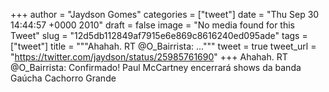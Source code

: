 
+++
author = "Jaydson Gomes"
categories = ["tweet"]
date = "Thu Sep 30 14:44:57 +0000 2010"
draft = false
image = "No media found for this Tweet"
slug = "12d5db112849af7915e6e869c8616240ed095ade"
tags = ["tweet"]
title = """Ahahah. RT @O_Bairrista: ..."""
tweet = true
tweet_url = "https://twitter.com/jaydson/status/25985761690"
+++
Ahahah. RT @O_Bairrista: Confirmado! Paul McCartney encerrará shows da banda Gaúcha Cachorro Grande
